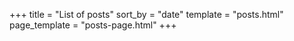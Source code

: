 +++
title = "List of posts"
sort_by = "date"
template = "posts.html"
page_template = "posts-page.html"
+++
